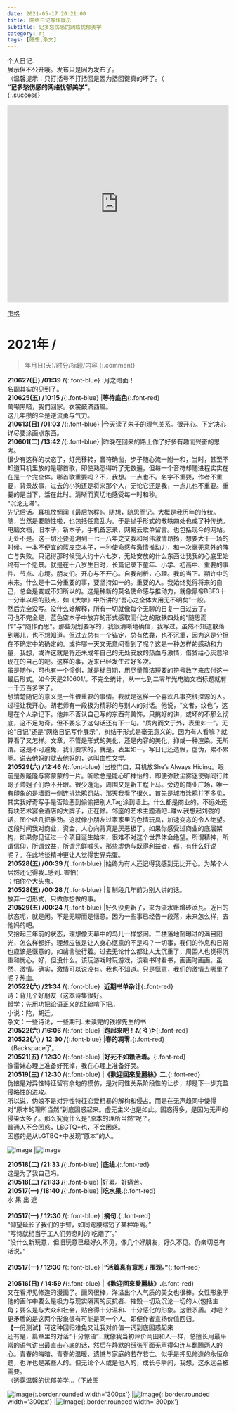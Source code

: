 ```yaml
---
date: 2021-05-17 20:21:00
title: 网络日记写作展示
subtitle: 记多愁伤感的网络忧郁美学
category: rj
tags: [随想,杂文]
---
```


个人日记.<br/>展示但不公开哦。发布只是因为发布了。  
（温馨提示：只打括号不打括回是因为括回键真的坏了。（  
**“记多愁伤感的网络忧郁美学”**。  
{:.success}  
  
<!--more-->
  
<iframe width="100%" height="450" scrolling="no" frameborder="no" allow="autoplay" src="https://w.soundcloud.com/player/?url=https%3A//api.soundcloud.com/playlists/1252253980&color=%23ff5500&auto_play=true&hide_related=false&show_comments=true&show_user=true&show_reposts=false&show_teaser=true"></iframe>   
  

[书格](#20)


# 2021年 /  
> 年月日(天)/时分/标题/内容
{:.comment}  

**210627(日) /01:39 /**{:.font-blue} |月之暗面！<br/>名副其实的见到了。  
**210625(五) /10:15 /**{:.font-blue} |**等待底色**{:.font-red}<br/>萬噸黑暗，我們回家。衣裳鼓滿西風。<br/>这几年攒的全是逆流勇与气力。  
**210613(日) /01:03 /**{:.font-blue} |今天读了朱子的理气关系。很开心。下定决心详尽要涂画点东西。  
**210601(二) /13:42 /**{:.font-blue} |昨晚在回来的路上作了好多有趣而兴奋的思考。<br/>很少有这样的状态了，灯光移转，音符确凿，步子随心流一附一和，当时，甚至不知道耳机里放的是哪首歌，即使熟悉得听了无数遍，但每一个音符却随进程实实在在是一个完全体。哪首歌重要吗？不，我想。一点也不。名字不重要，作者不重要，背景故事，过去的小狗还是将来那个人，无论它还是我，一点儿也不重要。重要的是当下，活在此时。清晰而真切地感受每一时和秒。<br/>“沉沦无滞”。<br/>先记后话。耳机放惘闻《最后旅程》。随想，随思而记。大概是我历年的传统。随，当然是要随性啦，也包括任意乱为。于是抛乎形式的散轶四处也成了种传统。电脑文档，旧本子，新本子，手机备忘录，网易云歌单留言。也包括现今的网站。无处不是。这一切还要追溯到一七一八年之交我和阿伟激情昂扬，想要大干一场的时候。一本不便宜的蓝皮空本子，一种使命感与激情推动力，和一次毫无意外的阵亡与失败。只记得那时候我大约十六七岁，无处安放的什么东西让我我的心底里始终有一个愿景。就是在十八岁生日时，长篇记录下童年、小学、初高中、重要的事件、节点、心境。朋友们。开心与不开心。自我剖析，心理。我的当下。期许中的未来。什么是十二分重要的事，要坚持如一的。重要的人。我始终觉得将来的自己，总会是变或不知所以的。这是种新的莫名使命感与推动力，就像黑帝BBF3十一分半以后的鼓点，如《大学》中所讲的“吾心之全体大用无不明矣”一般。<br/>然后完全没写。没什么好解释，所有一切就像每个无聊的日复一日过去了。<br/>可也不完全是，蓝色空本子中放弃的形式感取而代之的散轶四处的“随思而作”与“随作而思”。那些规划要写的，我很清晰地确信，我写过。虽然不知道散落到哪儿，也不想知道。但过去总有一个锚定，总有依靠，也不沉重，因为这是分担在不确定中的确定的。或许哪一天又无意间看到了呢？这是一种怎样的感动和力量，我想，或许这就是将还未成年自己的无处安放的热血与激情，借贷给心灰意冷现在的自己的吧。这样的事，近来已经发生过好多次。<br/>虽是随作，可也有一个惯例，就是标日期，用尽量简洁短要的符号数字来应付这一最后形式。如今天是210601/。不完全统计，从一七到二零年光电脑文档标题就有一千五百多字了。<br/>想清楚随记的意义是一件很重要的事情。我就是这样一个喜欢凡事究根探源的人。过程让我开心。胡老师有一段极为精彩的与别人的对话。他说，“文者，纹也”，这是在个人杂记下。他并不否认自己写的东西有美饰，只挑好的讲，或坏的不那么彻底，这不足为奇。但不要忘了这句话还有下一句。“质內而文于外，表里如一”。无论“日记”还是“网络日记写作展示”，纠结于形式是毫无意义的。因为有人看嘛？就算看了又怎样。文章，不管是形式的美化，还是内容的美化，抑或一种渲染。无所谓。这是不可避免，我们要求的，就是，表里如一。写日记还造假，虚伪，累不累啊。说去他妈的就去他妈的，这叫血性文学。  
**210529(六) /12:46 /**{:.font-blue} |出校门口，耳机放She’s Always Hiding。眼前是轰隆隆与雾蒙蒙的一片。听歌总是能心旷神怡的，即便弥散尘雾迷使得同行帅哥子帅姐子们睁不开眼。很少逛逛，周围又是新工程上马。旁边的商业广场，唯一有印象的是墙面一侧连排涂鸦罚站。那天我看了很久。首先是城市涂鸦并不多见，其实我好奇写手是否险恶到偷偷把别人Tag涂到墙上。什么都是商业的。不远处还有块艺术宴会酒店的大牌子，正在修。邻座的艺术主题酒吧..赚w.我想起刘弢的话，图个啥几把雅劲。这就像小朋友过家家里的色情玩具，加速变态的令人绝望。这段时间我对商业，资金，人心向背真是厌恶极了。如果你感受过商业的底层架构，如果你见证过一个项目诞生始末，很难不对这个世界体会绝望。所谓精神，所谓信仰，所谓效益，所谓光鲜噱头，那些虚伪与既得利益者，都，有什么好说呢？。在此地谈精神更让人觉得世界完蛋。         
**210528(五) /00:39 /**{:.font-blue} |始终为有人还记得我感到无比开心。为某个人居然还记得我..感到..害怕(<br/>：怕你个大头鬼。  
**210528(五) /00:28 /**{:.font-blue} |复制段几年前为别人讲的话。<br/>放弃一切形式，只做你想做的事。  
**210529(五) /00:24 /**{:.font-blue} |好久没更新了，来为流水账增砖添瓦。近日的状态呢，就是闲。不是无聊而是惬意。因为一些事已经告一段落，未来怎么样，去他妈的吧。<br/>又拾起三年前的状态，理想像天幕中的鸟儿一样悠闲。二楼落地窗曝进的满目阳光，怎么样都好。理想应该是让人身心惬意的不是吗？一切事，我们的作息和日常也应该是惬意的，如凿凿驶行着。过去无论什么都让人太沉重了，周围人也觉得沉重和忧心。好，但没什么。该玩游戏时玩游戏，该看书时看书，画画时画画。虽然，激情。确实，激情可以说没有。我也不知道。只是惬意，我们的激情去哪里了呢？热血。  
**210522(六) /21:34 /**{:.font-blue} |**近期书单杂计**{:.font-red}<br/>诗：背几个好朋友（这本诗集很好。<br/>哲学：先用功把论语正义的注疏啃下把..<br/>小说：陀，胡迁。<br/>杂文：一些诗论，一些期刊..未读完的钱穆先生的书  
**210522(六) /16:06 /**{:.font-blue} |**跑起来吧！ᕕ( ᐛ )ᕗ**{:.font-red}  
**210522(六) / 12:30 /**{:.font-blue} |**春的凋零.**{:.font-red}<br/> （Backspace了。  
**210521(五) / 12:30 /**{:.font-blue} |**好死不如赖活着。**{:.font-red}<br/>像雷妹心理上准备好死掉，我在心理上准备好哭。  
**210519(三) / 12:30 /**{:.font-blue} |**《歡迎回來愛麗絲》二.**{:.font-red}<br/>伪娘是对异性特征留有余地的模仿，是对同性关系阶段性的让步，却是下一步充盈侵略性的进攻。<br/>所以说，伪娘不是对异性特征恋爱粗暴的解构和侵占。而是在无声趋同中使得对“原本的理所当然”到底困惑起来。虚无主义也是如此。困惑得多，是因为无声的侵染太多了。那么究竟什么是“原本的理所当然”呢？。<br/>普通人不会困惑，LBGTQ+也，不会困惑。<br/>困惑的是从LGTBQ+中发现“原本”的人。  

![Image](http://pic.yupoo.com/erowz/adc77b03/536603d9.jpg) |![Image](http://pic.yupoo.com/erowz/004c121d/eace9581.jpg)  

**210518(二) /21:33 /**{:.font-blue} |**底线.**{:.font-red}<br/>这是为了我自己吗。  
**210518(二) /21:33 /**{:.font-blue} |好累。好痛苦。  
**210517(一) /18:40 /**{:.font-blue} |**吃水果.**{:.font-red}<br/>水 果 出 逃<br/>  
**210517(一) / 12:30 /**{:.font-blue} |**摘句.**{:.font-red}<br/>“仰望延长了我们的手臂，如同弯腰缩短了某种距离。”<br/>“写诗就相当于工人们劳息时的‘吃烟了’。”<br/>“没什么新玩意，但旧玩意已经好久不见，像几个好朋友，好久不见。仍亲切总有话说。”<br/>  
**210517(一) / 12:30 /**{:.font-blue} |**“活着真有意思 / 围观。”**{:.font-red}<br/>  
**210516(日) / 14:59 /**{:.font-blue} |**《歡迎回來愛麗絲》.**{:.font-red}<br/>又在看押见修造的漫画了。画风很棒，洋溢出个人气质的美女也很棒。女性形象于他的画作中要么是极力与现实隔离的反抗者、摧毁一切及沉沦一切的人(包括主角；要么是与大众和社会，贴合得十分温和、十分感化的形象。这很矛盾。对吧？更矛盾的是这两个形象很有可能是同一个人。即便作者宣扬价值回归。<span id="20">【一份测试】</span>可这种回归难免又让我对价值一词到底困惑起来<br/>还有是，篇章里的对话“十分惊语”...就像我当初评价岡田和人一样，总擅长用最平常的语气讲出最直击心底的话，然后在静默的纸张平面无声得勾连与翻腾两人的心。青春的晦暗、青春的温暖、遗憾与家庭的若存若亡。似乎是押见修造的永恒命题，也许也是某些人的。但无论个人或是他人的，成长与瞬间，我想，这永远会被需要。<br/>（透露温馨的忧郁美学...（下放图
  
![Image](http://pic.yupoo.com/erowz/a598d263/a26140ff.jpeg){:.border.rounded width='300px'} |![Image](http://pic.yupoo.com/erowz/cb87f691/92db99b6.jpeg){:.border.rounded width='300px'} |![Image](http://pic.yupoo.com/erowz/9417fb3a/8c84d0b1.jpeg){:.border.rounded width='300px'}

